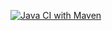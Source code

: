 [![Java CI with Maven](https://github.com/JWeinelt/CaesarWorker/actions/workflows/maven.yml/badge.svg)](https://github.com/JWeinelt/CaesarWorker/actions/workflows/maven.yml)

